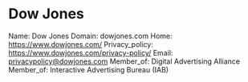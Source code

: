 
# Dow Jones

Name: Dow Jones
Domain: dowjones.com
Home: https://www.dowjones.com/
Privacy_policy: https://www.dowjones.com/privacy-policy/
Email: privacypolicy@dowjones.com
Member_of: Digital Advertising Alliance
Member_of: Interactive Advertising Bureau (IAB)
